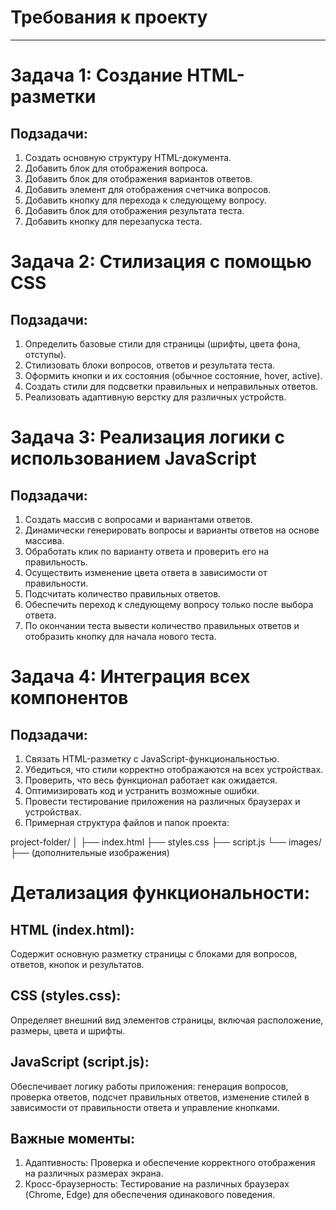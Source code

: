 # Требования к проекту
---

# Задача 1: Создание HTML-разметки

## Подзадачи:
1. Создать основную структуру HTML-документа.
2. Добавить блок для отображения вопроса.
3. Добавить блок для отображения вариантов ответов.
4. Добавить элемент для отображения счетчика вопросов.
5. Добавить кнопку для перехода к следующему вопросу.
6. Добавить блок для отображения результата теста.
7. Добавить кнопку для перезапуска теста.

# Задача 2: Стилизация с помощью CSS

## Подзадачи:
1. Определить базовые стили для страницы (шрифты, цвета фона, отступы).
2. Стилизовать блоки вопросов, ответов и результата теста.
3. Оформить кнопки и их состояния (обычное состояние, hover, active).
4. Создать стили для подсветки правильных и неправильных ответов.
5. Реализовать адаптивную верстку для различных устройств.

# Задача 3: Реализация логики с использованием JavaScript

## Подзадачи:
1. Создать массив с вопросами и вариантами ответов.
2. Динамически генерировать вопросы и варианты ответов на основе массива.
3. Обработать клик по варианту ответа и проверить его на правильность.
4. Осуществить изменение цвета ответа в зависимости от правильности.
5. Подсчитать количество правильных ответов.
6. Обеспечить переход к следующему вопросу только после выбора ответа.
7. По окончании теста вывести количество правильных ответов и отобразить кнопку для начала нового теста.

# Задача 4: Интеграция всех компонентов

## Подзадачи:
1. Связать HTML-разметку с JavaScript-функциональностью.
2. Убедиться, что стили корректно отображаются на всех устройствах.
3. Проверить, что весь функционал работает как ожидается.
4. Оптимизировать код и устранить возможные ошибки.
5. Провести тестирование приложения на различных браузерах и устройствах.
6. Примерная структура файлов и папок проекта:

project-folder/
│
├── index.html
├── styles.css
├── script.js
└── images/
    ├── (дополнительные изображения)

# Детализация функциональности:

## HTML (index.html):

Содержит основную разметку страницы с блоками для вопросов, ответов, кнопок и результатов.

## CSS (styles.css):

Определяет внешний вид элементов страницы, включая расположение, размеры, цвета и шрифты.

## JavaScript (script.js):

Обеспечивает логику работы приложения: генерация вопросов, проверка ответов, подсчет правильных ответов, изменение стилей в зависимости от правильности ответа и управление кнопками.

## Важные моменты:
1. Адаптивность: Проверка и обеспечение корректного отображения на различных размерах экрана.
2. Кросс-браузерность: Тестирование на различных браузерах (Chrome, Edge) для обеспечения одинакового поведения.

